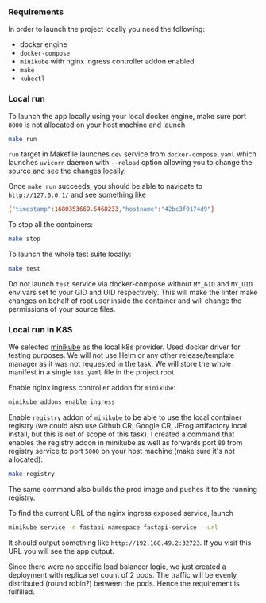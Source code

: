 ### Requirements

In order to launch the project locally you need the following:

* docker engine
* `docker-compose`
* `minikube` with nginx ingress controller addon enabled
* `make`
* `kubectl`

### Local run

To launch the app locally using your local docker engine, make sure port `8000` is not allocated on your host machine and launch

```bash
make run
```

`run` target in Makefile launches `dev` service from `docker-compose.yaml` which launches `uvicorn` daemon with `--reload` option allowing you to change the source and see the changes locally.

Once `make run` succeeds, you should be able to navigate to `http://127.0.0.1/` and see something like 

```bash
{"timestamp":1680353669.5468233,"hostname":"42bc3f9174d9"}
```

To stop all the containers:

```bash
make stop
```

To launch the whole test suite locally:

```bash
make test
```

Do not launch `test` service via docker-compose without `MY_GID` and `MY_UID` env vars set to your GID and UID respectively. This will make the linter make changes on behalf of root user inside the container and will change the permissions of your source files. 

### Local run in K8S

We selected [minikube](https://minikube.sigs.k8s.io/docs/start/) as the local k8s provider. Used docker driver for testing purposes. We will not use Helm or any other release/template manager as it was not requested in the task. We will store the whole manifest in a single `k8s.yaml` file in the project root.

Enable nginx ingress controller addon for `minikube`:
```bash
minikube addons enable ingress
```

Enable `registry` addon of `minikube` to be able to use the local container registry (we could also use Github CR, Google CR, JFrog artifactory local install, but this is out of scope of this task). I created a command that enables the registry addon in minikube as well as forwards port `80` from registry service to port `5000` on your host machine (make sure it's not allocated): 
```bash
make registry
```

The same command also builds the prod image and pushes it to the running registry.

To find the current URL of the nginx ingress exposed service, launch 

```bash
minikube service -n fastapi-namespace fastapi-service --url
```

It should output something like `http://192.168.49.2:32723`. If you visit this URL you will see the app output. 

Since there were no specific load balancer logic, we just created a deployment with replica set count of 2 pods. The traffic will be evenly distributed (round robin?) between the pods. Hence the requirement is fulfilled.
